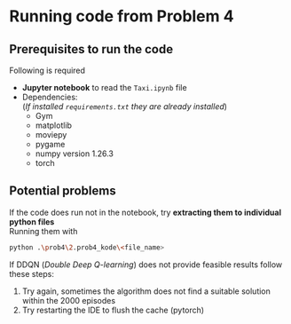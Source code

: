 # Running code from Problem 4
## Prerequisites to run the code
Following is required
- **Jupyter notebook** to read the `Taxi.ipynb` file
- Dependencies:\
(*If installed `requirements.txt` they are already installed*)
    - Gym
    - matplotlib
    - moviepy
    - pygame
    - numpy version 1.26.3
    - torch

## Potential problems
If the code does run not in the notebook, try **extracting them to individual python files**\
Running them with
```bash
python .\prob4\2.prob4_kode\<file_name>
```

If DDQN (*Double Deep Q-learning*) does not provide feasible results follow these steps:
1. Try again, sometimes the algorithm does not find a suitable solution within the 2000 episodes
2. Try restarting the IDE to flush the cache (pytorch)